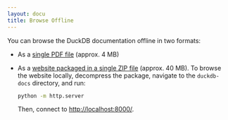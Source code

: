 ```yaml
---
layout: docu
title: Browse Offline
---
```


You can browse the DuckDB documentation offline in two formats:

* As a [single PDF file](/duckdb-docs.pdf) (approx. 4 MB)

* As a [website packaged in a single ZIP file](/duckdb-docs.zip) (approx. 40 MB). To browse the website locally, decompress the package, navigate to the `duckdb-docs` directory, and run:

  ```bash
  python -m http.server
  ```

    Then, connect to <http://localhost:8000/>.
